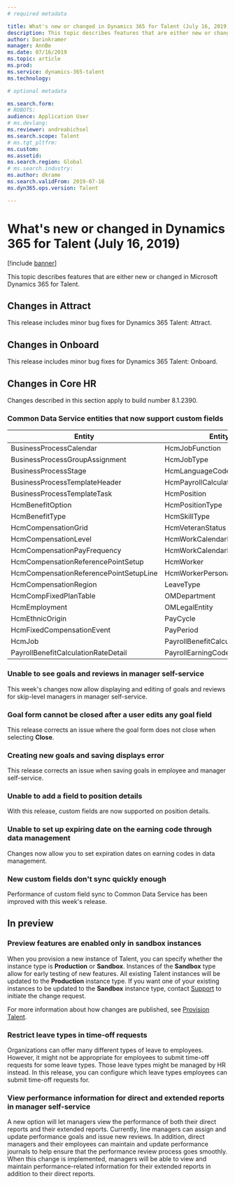 ```yaml
---
# required metadata

title: What's new or changed in Dynamics 365 for Talent (July 16, 2019)
description: This topic describes features that are either new or changed in Microsoft Dynamics 365 for Talent.
author: Darinkramer
manager: AnnBe
ms.date: 07/16/2019
ms.topic: article
ms.prod: 
ms.service: dynamics-365-talent
ms.technology: 

# optional metadata

ms.search.form: 
# ROBOTS: 
audience: Application User
# ms.devlang: 
ms.reviewer: andreabichsel
ms.search.scope: Talent
# ms.tgt_pltfrm: 
ms.custom: 
ms.assetid: 
ms.search.region: Global
# ms.search.industry: 
ms.author: dkrame
ms.search.validFrom: 2019-07-16
ms.dyn365.ops.version: Talent

---
```

# What's new or changed in Dynamics 365 for Talent (July 16, 2019)

[!include [banner](includes/banner.md)]

This topic describes features that are either new or changed in Microsoft Dynamics 365 for Talent.

## Changes in Attract
This release includes minor bug fixes for Dynamics 365 Talent: Attract.

## Changes in Onboard
This release includes minor bug fixes for Dynamics 365 Talent: Onboard.

## Changes in Core HR
Changes described in this section apply to build number 8.1.2390.

### Common Data Service entities that now support custom fields

| Entity                                     | Entity                           | 
| -----------------------------------------  | -------------------------------- |
|  BusinessProcessCalendar		               |  HcmJobFunction		            	|
|  BusinessProcessGroupAssignment            |  HcmJobType		                	|
|  BusinessProcessStage			                 |	HcmLanguageCode		            	|
|  BusinessProcessTemplateHeader             |  HcmPayrollCalculationFrequency	|
|  BusinessProcessTemplateTask               |  HcmPosition			                |
|  HcmBenefitOption			                     |  HcmPositionType		            	|
|  HcmBenefitType			                       |  HcmSkillType		              	|
|  HcmCompensationGrid			                 |	HcmVeteranStatus		            |
|  HcmCompensationLevel			                 |  HcmWorkCalendarHoliday	      	|
|  HcmCompensationPayFrequency		           |  HcmWorkCalendarHolidayLine    	|
|  HcmCompensationReferencePointSetup	       |  HcmWorker			                  |
|  HcmCompensationReferencePointSetupLine    |  HcmWorkerPersonalDetail		      |
|  HcmCompensationRegion		                 |  LeaveType		                  	|
|  HcmCompFixedPlanTable		                 |  OMDepartment		              	|
|  HcmEmployment			                       |  OMLegalEntity		              	|
|  HcmEthnicOrigin			                     |  PayCycle		                  	|
|  HcmFixedCompensationEvent		             |  PayPeriod	                  		|
|  HcmJob      				                       |  PayrollBenefitCalculationRate 	|
|  PayrollBenefitCalculationRateDetail       |  PayrollEarningCode		          |

### Unable to see goals and reviews in manager self-service

This week's changes now allow displaying and editing of goals and reviews for skip-level managers in manager self-service.

### Goal form cannot be closed after a user edits any goal field

This release corrects an issue where the goal form does not close when selecting **Close**.

### Creating new goals and saving displays error

This release corrects an issue when saving goals in employee and manager self-service.

### Unable to add a field to position details 

With this release, custom fields are now supported on position details.
 
### Unable to set up expiring date on the earning code through data management

Changes now allow you to set expiration dates on earning codes in data management.

### New custom fields don't sync quickly enough

Performance of custom field sync to Common Data Service has been improved with this week's release.

## In preview

### Preview features are enabled only in sandbox instances

When you provision a new instance of Talent, you can specify whether the instance type is **Production** or **Sandbox**. Instances of the **Sandbox** type allow for early testing of new features. All existing Talent instances will be updated to the **Production** instance type. If you want one of your existing instances to be updated to the **Sandbox** instance type, contact [Support](https://docs.microsoft.com/dynamics365/unified-operations/talent/talent-support) to initiate the change request.

For more information about how changes are published, see [Provision Talent](https://docs.microsoft.com/dynamics365/unified-operations/talent/provisioning-talent).

### Restrict leave types in time-off requests

Organizations can offer many different types of leave to employees. However, it might not be appropriate for employees to submit time-off requests for some leave types. Those leave types might be managed by HR instead. In this release, you can configure which leave types employees can submit time-off requests for. 

### View performance information for direct and extended reports in manager self-service

A new option will let managers view the performance of both their direct reports and their extended reports. Currently, line managers can assign and update performance goals and issue new reviews. In addition, direct managers and their employees can maintain and update performance journals to help ensure that the performance review process goes smoothly. When this change is implemented, managers will be able to view and maintain performance-related information for their extended reports in addition to their direct reports.

